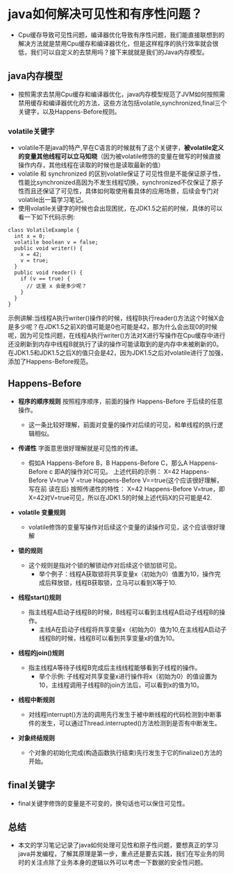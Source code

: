 # java如何解决可见性和有序性问题？

- Cpu缓存导致可见性问题，编译器优化导致有序性问题，我们能直接联想到的解决方法就是禁用Cpu缓存和编译器优化，但是这样程序的执行效率就会很低，我们可以自定义的去禁用吗？接下来就就是我们的Java内存模型。

## java内存模型
- 按照需求去禁用Cpu缓存和编译器优化，java内存模型规范了JVM如何按照需禁用缓存和编译器优化的方法，这些方法包括volatile,synchronized,final三个关键字，以及Happens-Before规则。

### volatile关键字
- volatile不是java的特产,早在C语言的时候就有了这个关键字，**被volatile定义的变量其他线程可以立马知晓**（因为被volatile修饰的变量在做写的时候直接操作内存，其他线程在读取的时候也是读取最新的值）
- volatile 和 synchronized 的区别volatile保证了可见性但是不能保证原子性，性能比synchronized高因为不发生线程切换，synchronized不仅保证了原子性而且还保证了可见性，具体如何取使用看具体的应用场景，后续会专门对volatile出一篇学习笔记。
- 使用volatile关键字的时候也会出现困扰，在JDK1.5之前的时候，具体的可以看一下如下代码示例:

```
class VolatileExample {
  int x = 0;
  volatile boolean v = false;
  public void writer() {
    x = 42;
    v = true;
  }
  public void reader() {
    if (v == true) {
      // 这里 x 会是多少呢？
    }
  }
}
```
示例讲解:当线程A执行writer()操作的时候，线程B执行reader()方法这个时候X会是多少呢？在JDK1.5之前X的值可能是0也可能是42，那为什么会出现0的时候呢，因为可见性问题，在线程A执行writer()方法对X进行写操作在Cpu缓存中进行还没刷新到内存中线程B就执行了读的操作可能读取到的是内存中未被刷新的0。
在JDK1.5和JDK1.5之后X的值只会是42，因为JDK1.5之后对volatile进行了加强，添加了Happens-Before规范。

## Happens-Before
- **程序的顺序规则** 按照程序顺序，前面的操作 Happens-Before 于后续的任意操作。
    - 这一条比较好理解，前面对变量的操作对后续的可见，和单线程的执行逻辑相似。
    
- **传递性** 字面意思很好理解就是可见性的传递。
    - 假如A Happens-Before B，B Happens-Before C，那么A Happens-Before c 即A的操作对C可见。
上述代码的示例：
X=42 Happens-Before V=true
V =true Happens-Before V==true(这个应该很好理解，写在前 读在后)
按照传递性的特性： X=42 Happens-Before V=true，即X=42对V=true可见，所以在JDK1.5的时候上述代码X的只可能是42.

- **volatile 变量规则**
    - volatile修饰的变量写操作对后续这个变量的读操作可见，这个应该很好理解
    
- **锁的规则**
    - 这个规则是指对个锁的解锁动作对后续这个锁加锁可见。
        - 举个例子：线程A获取锁将共享变量x（初始为0）值置为10，操作完成后释放锁，线程B获取锁，立马可以看到X等于10.

- **线程start()规则**
    - 指主线程A启动子线程B的时候，B线程可以看到主线程A启动子线程B的操作。
        - 主线A在启动子线程将共享变量x（初始为0）值为10,在主线程A启动子线程B的时候，线程B可以看到共享变量x的值为10。

- **线程的join()规则**
    - 指主线程A等待子线程B完成后主线线程能够看到子线程的操作。
        - 举个示例: 子线程对共享变量x进行操作将x（初始为0）的值设置为10，主线程调用子线程B的join方法后，可以看到x的值为10。

- **线程中断规则**
    - 对线程interrupt()方法的调用先行发生于被中断线程的代码检测到中断事件的发生，可以通过Thread.interrupted()方法检测到是否有中断发生。
- **对象终结规则**
    - 个对象的初始化完成(构造函数执行结束)先行发生于它的finalize()方法的开始。
    
## final关键字
- final关键字修饰的变量是不可变的，换句话也可以保住可见性。

## 总结
- 本文的学习笔记记录了java如何处理可见性和原子性问题，要想真正的学习java并发编程，了解其原理是第一步，重点还是要去实践，我们在写业务的同时的关注点除了业务本身的逻辑以外可以考虑一下数据的安全性问题。


        
